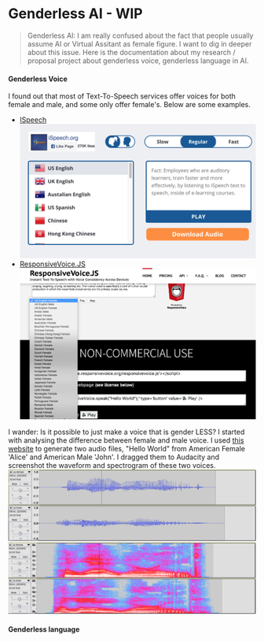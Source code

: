 # Genderless AI - WIP

> Genderless AI: I am really confused about the fact that people usually assume AI or Virtual Assitant as female figure. I want to dig in deeper about this issue. Here is the documentation about my research / proposal project about genderless voice, genderless language in AI.


#### Genderless Voice
I found out that most of Text-To-Speech services offer voices for both female and male, and some only offer female's. Below are some examples.
- [ISpeech](https://www.ispeech.org/) 
![](research/ispeechorg-voice-selection-ui.png)
- [ResponsiveVoice.JS](https://responsivevoice.org/) 
![](research/responsivevoice-voice-selection-ui.png)

I wander: Is it possible to just make a voice that is gender LESS? I started with analysing the difference between female and male voice. I used [this website](http://www.fromtexttospeech.com/) to generate two audio files, "Hello World" from American Female 'Alice' and American Male 'John'. I dragged them to Audacity and screenshot the waveform and spectrogram of these two voices.
![](research/female-male-voice-waveform-by-audacity.png)
![](research/female-male-voice-spectrogram-by-audacity.png)


#### Genderless language
